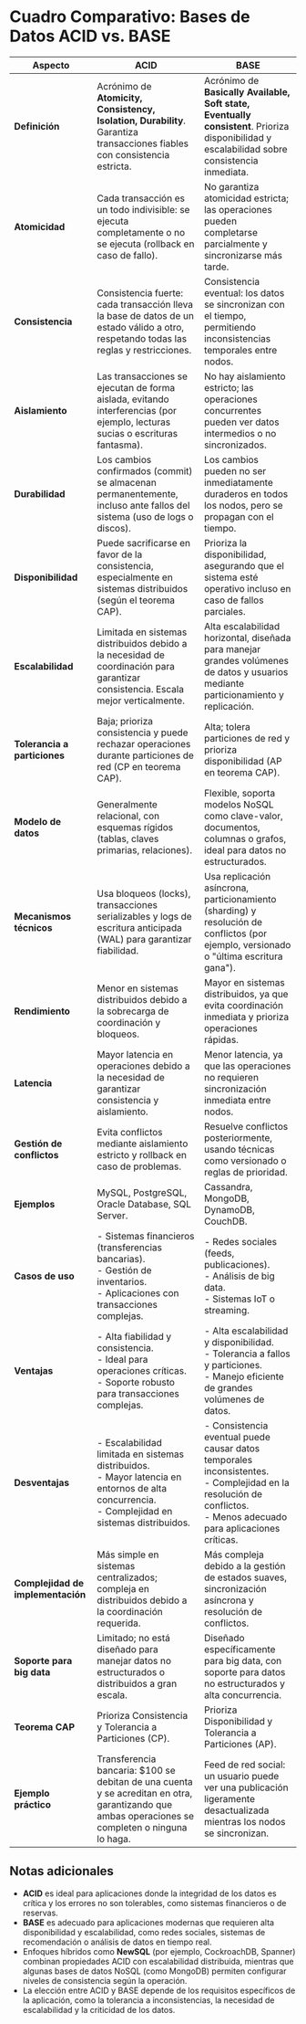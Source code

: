 # Cuadro Comparativo: Bases de Datos ACID vs. BASE

| **Aspecto**                     | **ACID**                                                                 | **BASE**                                                                 |
|---------------------------------|--------------------------------------------------------------------------|--------------------------------------------------------------------------|
| **Definición**                  | Acrónimo de **Atomicity, Consistency, Isolation, Durability**. Garantiza transacciones fiables con consistencia estricta. | Acrónimo de **Basically Available, Soft state, Eventually consistent**. Prioriza disponibilidad y escalabilidad sobre consistencia inmediata. |
| **Atomicidad**                  | Cada transacción es un todo indivisible: se ejecuta completamente o no se ejecuta (rollback en caso de fallo). | No garantiza atomicidad estricta; las operaciones pueden completarse parcialmente y sincronizarse más tarde. |
| **Consistencia**                | Consistencia fuerte: cada transacción lleva la base de datos de un estado válido a otro, respetando todas las reglas y restricciones. | Consistencia eventual: los datos se sincronizan con el tiempo, permitiendo inconsistencias temporales entre nodos. |
| **Aislamiento**                 | Las transacciones se ejecutan de forma aislada, evitando interferencias (por ejemplo, lecturas sucias o escrituras fantasma). | No hay aislamiento estricto; las operaciones concurrentes pueden ver datos intermedios o no sincronizados. |
| **Durabilidad**                 | Los cambios confirmados (commit) se almacenan permanentemente, incluso ante fallos del sistema (uso de logs o discos). | Los cambios pueden no ser inmediatamente duraderos en todos los nodos, pero se propagan con el tiempo. |
| **Disponibilidad**              | Puede sacrificarse en favor de la consistencia, especialmente en sistemas distribuidos (según el teorema CAP). | Prioriza la disponibilidad, asegurando que el sistema esté operativo incluso en caso de fallos parciales. |
| **Escalabilidad**               | Limitada en sistemas distribuidos debido a la necesidad de coordinación para garantizar consistencia. Escala mejor verticalmente. | Alta escalabilidad horizontal, diseñada para manejar grandes volúmenes de datos y usuarios mediante particionamiento y replicación. |
| **Tolerancia a particiones**    | Baja; prioriza consistencia y puede rechazar operaciones durante particiones de red (CP en teorema CAP). | Alta; tolera particiones de red y prioriza disponibilidad (AP en teorema CAP). |
| **Modelo de datos**             | Generalmente relacional, con esquemas rígidos (tablas, claves primarias, relaciones). | Flexible, soporta modelos NoSQL como clave-valor, documentos, columnas o grafos, ideal para datos no estructurados. |
| **Mecanismos técnicos**         | Usa bloqueos (locks), transacciones serializables y logs de escritura anticipada (WAL) para garantizar fiabilidad. | Usa replicación asíncrona, particionamiento (sharding) y resolución de conflictos (por ejemplo, versionado o "última escritura gana"). |
| **Rendimiento**                 | Menor en sistemas distribuidos debido a la sobrecarga de coordinación y bloqueos. | Mayor en sistemas distribuidos, ya que evita coordinación inmediata y prioriza operaciones rápidas. |
| **Latencia**                    | Mayor latencia en operaciones debido a la necesidad de garantizar consistencia y aislamiento. | Menor latencia, ya que las operaciones no requieren sincronización inmediata entre nodos. |
| **Gestión de conflictos**       | Evita conflictos mediante aislamiento estricto y rollback en caso de problemas. | Resuelve conflictos posteriormente, usando técnicas como versionado o reglas de prioridad. |
| **Ejemplos**                    | MySQL, PostgreSQL, Oracle Database, SQL Server.                          | Cassandra, MongoDB, DynamoDB, CouchDB.                                   |
| **Casos de uso**                | - Sistemas financieros (transferencias bancarias).<br>- Gestión de inventarios.<br>- Aplicaciones con transacciones complejas. | - Redes sociales (feeds, publicaciones).<br>- Análisis de big data.<br>- Sistemas IoT o streaming. |
| **Ventajas**                    | - Alta fiabilidad y consistencia.<br>- Ideal para operaciones críticas.<br>- Soporte robusto para transacciones complejas. | - Alta escalabilidad y disponibilidad.<br>- Tolerancia a fallos y particiones.<br>- Manejo eficiente de grandes volúmenes de datos. |
| **Desventajas**                 | - Escalabilidad limitada en sistemas distribuidos.<br>- Mayor latencia en entornos de alta concurrencia.<br>- Complejidad en sistemas distribuidos. | - Consistencia eventual puede causar datos temporales inconsistentes.<br>- Complejidad en la resolución de conflictos.<br>- Menos adecuado para aplicaciones críticas. |
| **Complejidad de implementación**| Más simple en sistemas centralizados; compleja en distribuidos debido a la coordinación requerida. | Más compleja debido a la gestión de estados suaves, sincronización asíncrona y resolución de conflictos. |
| **Soporte para big data**       | Limitado; no está diseñado para manejar datos no estructurados o distribuidos a gran escala. | Diseñado específicamente para big data, con soporte para datos no estructurados y alta concurrencia. |
| **Teorema CAP**                 | Prioriza Consistencia y Tolerancia a Particiones (CP).                   | Prioriza Disponibilidad y Tolerancia a Particiones (AP).                 |
| **Ejemplo práctico**            | Transferencia bancaria: $100 se debitan de una cuenta y se acreditan en otra, garantizando que ambas operaciones se completen o ninguna lo haga. | Feed de red social: un usuario puede ver una publicación ligeramente desactualizada mientras los nodos se sincronizan. |

## **Notas adicionales**
- **ACID** es ideal para aplicaciones donde la integridad de los datos es crítica y los errores no son tolerables, como sistemas financieros o de reservas.
- **BASE** es adecuado para aplicaciones modernas que requieren alta disponibilidad y escalabilidad, como redes sociales, sistemas de recomendación o análisis de datos en tiempo real.
- Enfoques híbridos como **NewSQL** (por ejemplo, CockroachDB, Spanner) combinan propiedades ACID con escalabilidad distribuida, mientras que algunas bases de datos NoSQL (como MongoDB) permiten configurar niveles de consistencia según la operación.
- La elección entre ACID y BASE depende de los requisitos específicos de la aplicación, como la tolerancia a inconsistencias, la necesidad de escalabilidad y la criticidad de los datos.